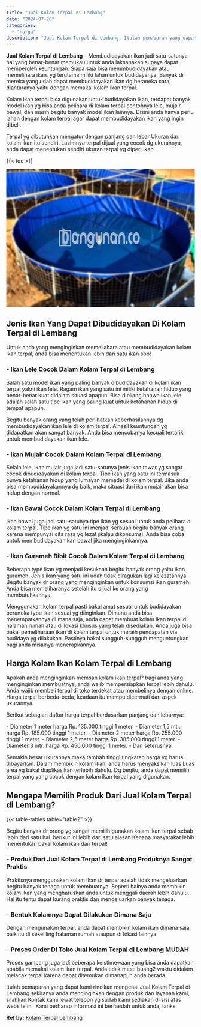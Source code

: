 ```yaml
---
title: "Jual Kolam Terpal di Lembang"
date: "2024-07-26"
categories: 
  - "harga"
description: "Jual Kolam Terpal di Lembang. Itulah pemaparan yang dapat kami rincikan mengenai Jual Kolam Terpal di Lembang sekiranya anda menginginkan dengan produk dan l..."
---
```


**Jual Kolam Terpal di Lembang** – Membudidayakan ikan jadi satu-satunya hal yang benar-benar memukau untuk anda laksanakan supaya dapat memperoleh keuntungan. Siapa saja bisa memmbudidayakan atau memelihara ikan, yg terutama miliki lahan untuk budidayanya. Banyak dr mereka yang udah dapat membudidayakan ikan dg beraneka cara, diantaranya yaitu dengan memakai kolam ikan terpal.

Kolam ikan terpal bisa digunakan untuk budidayakan ikan, terdapat banyak model ikan yg bisa anda pelihara di kolam terpal contohnya lele, mujair, bawal, dan masih begitu banyak model ikan lainnya. Disini anda hanya perlu lahan dengan kolam terpal agar dapat membudidayakan ikan yang ingin dibeli.

Terpal yg dibutuhkan mengatur dengan panjang dan lebar Ukuran dari kolam ikan itu sendiri. Lazimnya terpal dijual yang cocok dg ukurannya, anda dapat menentukan sendiri ukuran terpal yg diperlukan.

{{< toc >}}

![Jual Kolam Terpal di Lembang](/images/jual-kolam-terpal-03.png)

## Jenis Ikan Yang Dapat Dibudidayakan Di Kolam Terpal di Lembang

Untuk anda yang menginginkan memeliahara atau membudidayakan kolam ikan terpal, anda bisa menentukan lebih dari satu ikan sbb!

### \- Ikan Lele Cocok Dalam Kolam Terpal di Lembang

Salah satu model ikan yang paling banyak dibudidayakan di kolam ikan terpal yakni ikan lele. Ragam ikan yang satu ini miliki ketahanan hidup yang benar-benar kuat didalam situasi apapun. Bisa dibilang bahwa ikan lele adalah salah satu tipe ikan yang paling kuat untuk ketahanan hidup di tempat apapun.

Begitu banyak orang yang telah perlihatkan keberhasilannya dg membudidayakan ikan lele di kolam terpal. Alhasil keuntungan yg didapatkan akan sangat banyak. Anda bisa mencobanya kecuali tertarik untuk membudidayakan ikan lele.

### \- Ikan Mujair Cocok Dalam Kolam Terpal di Lembang

Selain lele, ikan mujair juga jadi satu-satunya jenis ikan tawar yg sangat cocok dibudidayakan di kolam terpal. Tipe ikan yang satu ini termasuk punya ketahanan hidup yang lumayan memadai di kolam terpal. Jika anda bisa membudidayakannya dg baik, maka situasi dari ikan mujair akan bisa hidup dengan normal.

### \- Ikan Bawal Cocok Dalam Kolam Terpal di Lembang

Ikan bawal juga jadi satu-satunya tipe ikan yg sesuai untuk anda pelihara di kolam terpal. Tipe ikan yg satu ini menjadi serbuan begitu banyak orang karena mempunyai cita rasa yg lezat jikalau dikonsumsi. Anda bisa coba untuk membudidayakan kan bawal jika menginginkannya.

### \- Ikan Gurameh Bibit Cocok Dalam Kolam Terpal di Lembang

Beberapa type ikan yg menjadi kesukaan begitu banyak orang yaitu ikan gurameh. Jenis ikan yang satu ini udah tidak diragukan lagi kelezatannya. Begitu banyak dr orang yang menginginkan untuk konsumsi ikan gurameh. Anda bisa memeliharanya setelah itu dijual ke orang yang membutuhkannya.

Menggunakan kolam terpal pasti bakal amat sesuai untuk budidayakan beraneka type ikan sesuai yg diinginkan. Dimana anda bisa menempatkannya di mana saja, anda dapat membuat kolam ikan terpal di halaman rumah atau di lokasi khusus yang telah disediakan. Anda juga bisa pakai pemeliharaan ikan di kolam terpal untuk meraih pendapatan via budidaya yg dilakukan. Pastinya bakal sungguh-sungguh menguntungkan bagi anda misalnya menerapkannya.

## Harga Kolam Ikan Kolam Terpal di Lembang

Apakah anda menginginkan memsan kolam ikan terpal? bagi anda yang menginginkan membuatnya, anda wajib mempersiapkan terpal lebih dahulu. Anda wajib membeli terpal di toko terdekat atau membelinya dengan online. Harga terpal berbeda-beda, keadaan itu mampu dicermati dari aspek ukurannya.

Berikut sebagian daftar harga terpal berdasarkan panjang dan lebarnya:

\- Diameter 1 meter harga Rp. 135.000 tinggi 1 meter. - Diameter 1,5 mtr. harga Rp. 185.000 tinggi 1 meter. - Diameter 2 meter harga Rp. 255.000 tinggi 1 meter. - Diameter 2,5 meter harga Rp. 385.000 tinggi 1 meter. - Diameter 3 mtr. harga Rp. 450.000 tinggi 1 meter. - Dan seterusnya.

Semakin besar ukurannya maka tambah tinggi tingkatan harga yg harus dibayarkan. Dalam membikin kolam ikan, anda harus menyaksikan luas Luas area yg bakal diaplikasikan terlebih dahulu. Dg begitu, anda dapat memilih terpal yang yang cocok dengan kolam ikan terpal yang digunakan.

## Mengapa Memilih Produk Dari Jual Kolam Terpal di Lembang?

{{< table-tables table="table2" >}}

Begitu banyak dr orang yg sangat memilih gunakan kolam ikan terpal sebab lebih dari satu hal. berikut ini lebih dari satu alasan Kenapa masyarakat lebih menentukan pakai kolam ikan dari terpal!

### \- Produk Dari Jual Kolam Terpal di Lembang Produknya Sangat Praktis

Praktisnya menggunakan kolam ikan dr terpal adalah tidak mengeluarkan begitu banyak tenaga untuk membuatnya. Seperti halnya anda membikin kolam ikan yang mengharuskan anda untuk menggali daerah lebih dahulu. Hal itu tentu dapat kurang praktis dan mengeluarkan banyak tenaga.

### \- Bentuk Kolamnya Dapat Dilakukan Dimana Saja

Dengan mengunakan terpal, anda dapat membikin kolam ikan dimana saja baik itu di sekeliling halaman rumah ataupun di lokasi lainnya.

### \- Proses Order Di Toko Jual Kolam Terpal di Lembang MUDAH

Proses gampang juga jadi beberapa keistimewaan yang bisa anda dapatkan apabila memakai kolam ikan terpal. Anda tidak mesti buang2 waktu didalam melacak terpal karena dapat ditemukan dimanapun anda berada.

Itulah pemaparan yang dapat kami rincikan mengenai Jual Kolam Terpal di Lembang sekiranya anda menginginkan dengan produk dan layanan kami, silahkan Kontak kami lewat telepon yg sudah kami sediakan di sisi atas website ini. Kami berharap informasi ini berfaedah untuk anda, tanks.

**Ref by:** [Kolam Terpal Lembang](https://id.wikipedia.org/wiki/Kolam)
